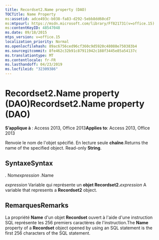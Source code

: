 ```yaml
---
title: Recordset2.Name property (DAO)
TOCTitle: Name Property
ms:assetid: adce493c-b038-fa83-d292-5ebb8dd60cd7
ms:mtpsurl: https://msdn.microsoft.com/library/Ff821731(v=office.15)
ms:contentKeyID: 48547048
ms.date: 09/18/2015
mtps_version: v=office.15
localization_priority: Normal
ms.openlocfilehash: 89ac6756ced96cf360c9d5920c48088e750383b4
ms.sourcegitcommit: 8fe462c32b91c87911942c188f3445e85a54137c
ms.translationtype: MT
ms.contentlocale: fr-FR
ms.lasthandoff: 04/23/2019
ms.locfileid: "32309386"
---
```

# <a name="recordset2name-property-dao"></a><span data-ttu-id="8d882-102">Recordset2.Name property (DAO)</span><span class="sxs-lookup"><span data-stu-id="8d882-102">Recordset2.Name property (DAO)</span></span>


<span data-ttu-id="8d882-103">**S’applique à** : Access 2013, Office 2013</span><span class="sxs-lookup"><span data-stu-id="8d882-103">**Applies to**: Access 2013, Office 2013</span></span>

<span data-ttu-id="8d882-p101">Renvoie le nom de l'objet spécifié. En lecture seule **chaîne**.</span><span class="sxs-lookup"><span data-stu-id="8d882-p101">Returns the name of the specified object. Read-only **String**.</span></span>

## <a name="syntax"></a><span data-ttu-id="8d882-106">Syntaxe</span><span class="sxs-lookup"><span data-stu-id="8d882-106">Syntax</span></span>

<span data-ttu-id="8d882-107">*.* Nom</span><span class="sxs-lookup"><span data-stu-id="8d882-107">*expression* .Name</span></span>

<span data-ttu-id="8d882-108">*expression* Variable qui représente un **objet Recordset2.**</span><span class="sxs-lookup"><span data-stu-id="8d882-108">*expression* A variable that represents a **Recordset2** object.</span></span>

## <a name="remarks"></a><span data-ttu-id="8d882-109">Remarques</span><span class="sxs-lookup"><span data-stu-id="8d882-109">Remarks</span></span>

<span data-ttu-id="8d882-110">La propriété **Name** d'un objet **Recordset** ouvert à l'aide d'une instruction SQL représente les 256 premiers caractères de l'instruction.</span><span class="sxs-lookup"><span data-stu-id="8d882-110">The **Name** property of a **Recordset** object opened by using an SQL statement is the first 256 characters of the SQL statement.</span></span>

